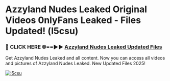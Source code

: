 # Azzyland Nudes Leaked Original Videos 0nlyFans Leaked - Files Updated! (l5csu)

<h3>🔴 CLICK HERE 🌐==►► <a href="https://tinyurl.com/3hn5wdd3" rel="nofollow">Azzyland Nudes Leaked Updated Files</a></h3>

Get Azzyland Nudes Leaked and all content. Now you can access all videos and pictures of Azzyland Nudes Leaked. New Updated Files 2025!

[![l5csu](https://i.imgur.com/4HnBqBT.gif)](https://tinyurl.com/3hn5wdd3)
